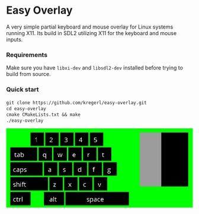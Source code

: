 # Easy Overlay
A very simple partial keyboard and mouse overlay for Linux systems running X11.
Its build in SDL2 utilizing X11 for the keyboard and mouse inputs.

### Requirements 
Make sure you have `libxi-dev` and `libsdl2-dev` installed before trying to build from source. 

### Quick start
```shell
git clone https://github.com/kregerl/easy-overlay.git
cd easy-overlay
cmake CMakeLists.txt && make
./easy-overlay
```

![overlay](image.png)